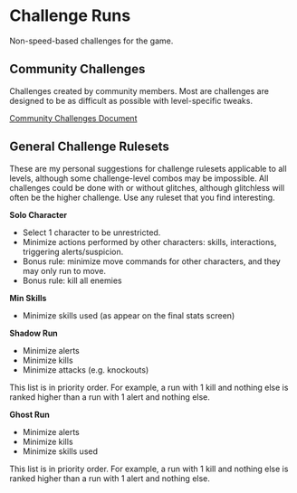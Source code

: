 # Challenge Runs
Non-speed-based challenges for the game.

## Community Challenges
Challenges created by community members. Most are challenges are designed to be as difficult as possible with level-specific tweaks.

[Community Challenges Document](https://docs.google.com/spreadsheets/d/1CW9EemfntFd3M95c1n314tJyAb3wx8BUo210GM6Wk7Q/edit?usp=sharing)


## General Challenge Rulesets
These are my personal suggestions for challenge rulesets applicable to all levels, although some challenge-level combos may be impossible. All challenges could be done with or without glitches, although glitchless will often be the higher challenge. Use any ruleset that you find interesting.

**Solo Character**
* Select 1 character to be unrestricted.
* Minimize actions performed by other characters: skills, interactions, triggering alerts/suspicion.
* Bonus rule: minimize move commands for other characters, and they may only run to move.
* Bonus rule: kill all enemies


**Min Skills**
* Minimize skills used (as appear on the final stats screen)


**Shadow Run** 
* Minimize alerts 
* Minimize kills
* Minimize attacks (e.g. knockouts)

This list is in priority order. For example, a run with 1 kill and nothing else is ranked higher than a run with 1 alert and nothing else.


**Ghost Run**
* Minimize alerts
* Minimize kills
* Minimize skills used

This list is in priority order. For example, a run with 1 kill and nothing else is ranked higher than a run with 1 alert and nothing else.

